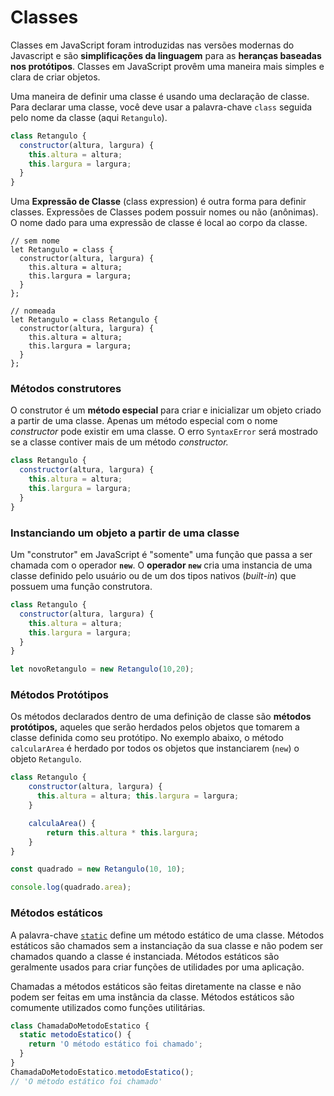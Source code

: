 # Classes

Classes em JavaScript foram introduzidas nas versões modernas do Javascript e são **simplificações da linguagem** para as **heranças baseadas nos protótipos**. Classes em JavaScript provêm uma maneira mais simples e clara de criar objetos.

Uma maneira de definir uma classe é usando uma declaração de classe. Para declarar uma classe, você deve usar a palavra-chave `class` seguida pelo nome da classe (aqui `Retangulo`).

```javascript
class Retangulo {
  constructor(altura, largura) {
    this.altura = altura;
    this.largura = largura;
  }
}
```

Uma **Expressão de Classe** (class expression) é outra forma para definir classes. Expressões de Classes podem possuir nomes ou não (anônimas). O nome dado para uma expressão de classe é local ao corpo da classe.

```
// sem nome
let Retangulo = class {
  constructor(altura, largura) {
    this.altura = altura;
    this.largura = largura;
  }
};

// nomeada
let Retangulo = class Retangulo {
  constructor(altura, largura) {
    this.altura = altura;
    this.largura = largura;
  }
};
```

### Métodos construtores <a href="#metodos_prototipos" id="metodos_prototipos"></a>

O construtor é um **método especial** para criar e inicializar um objeto criado a partir de uma classe. Apenas um método especial com o nome _constructor_ pode existir em uma classe. O erro `SyntaxError` será mostrado se a classe contiver mais de um método _constructor._

```javascript
class Retangulo {
  constructor(altura, largura) {
    this.altura = altura;
    this.largura = largura;
  }
}
```

### Instanciando um objeto a partir de uma classe <a href="#metodos_prototipos" id="metodos_prototipos"></a>

Um "construtor" em JavaScript é "somente" uma função que passa a ser chamada com o operador **`new`**. O **operador `new`** cria uma instancia de uma classe definido pelo usuário ou de um dos tipos nativos (_built-in_) que possuem uma função construtora.

```javascript
class Retangulo {
  constructor(altura, largura) {
    this.altura = altura;
    this.largura = largura;
  }
}

let novoRetangulo = new Retangulo(10,20);
```

### Métodos Protótipos <a href="#metodos_prototipos" id="metodos_prototipos"></a>

Os métodos declarados dentro de uma definição de classe são **métodos protótipos,** aqueles que serão herdados pelos objetos que tomarem a classe definida como seu protótipo. No exemplo abaixo, o método `calcularArea` é herdado por todos os objetos que instanciarem (`new`) o objeto `Retangulo`.

```javascript
class Retangulo {
    constructor(altura, largura) {
      this.altura = altura; this.largura = largura;
    }

    calculaArea() {
        return this.altura * this.largura;
    }
}

const quadrado = new Retangulo(10, 10);

console.log(quadrado.area);
```

### Métodos estáticos <a href="#metodos_estaticos" id="metodos_estaticos"></a>

A palavra-chave [`static`](https://developer.mozilla.org/en-US/docs/Web/JavaScript/Reference/Classes/static) define um método estático de uma classe. Métodos estáticos são chamados sem a instanciação da sua classe e não podem ser chamados quando a classe é instanciada. Métodos estáticos são geralmente usados para criar funções de utilidades por uma aplicação.

Chamadas a métodos estáticos são feitas diretamente na classe e não podem ser feitas em uma instância da classe. Métodos estáticos são comumente utilizados como funções utilitárias.

```javascript
class ChamadaDoMetodoEstatico {
  static metodoEstatico() {
    return 'O método estático foi chamado';
  }
}
ChamadaDoMetodoEstatico.metodoEstatico();
// 'O método estático foi chamado'
```
